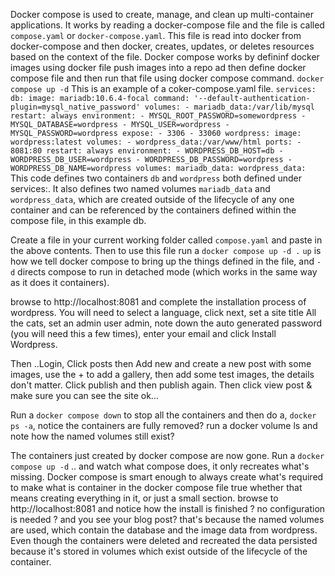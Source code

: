Docker compose is used to create, manage, and clean up multi-container applications. It works by reading a docker-compose file and the file is called ``compose.yaml`` or ``docker-compose.yaml``.
This file is read into docker from docker-compose and then docker, creates, updates, or deletes resources based on the context of the file.
Docker compose works by defininf docker images using docker file push images into a repo ad then define docker compose file and then run that file using docker compose command.
``
docker compose up -d
``
This is an example of a coker-compose.yaml file.
``
services:
  db:
    image: mariadb:10.6.4-focal
    command: '--default-authentication-plugin=mysql_native_password'
    volumes:
      - mariadb_data:/var/lib/mysql
    restart: always
    environment:
      - MYSQL_ROOT_PASSWORD=somewordpress
      - MYSQL_DATABASE=wordpress
      - MYSQL_USER=wordpress
      - MYSQL_PASSWORD=wordpress
    expose:
      - 3306
      - 33060
  wordpress:
    image: wordpress:latest
    volumes:
      - wordpress_data:/var/www/html
    ports:
      - 8081:80
    restart: always
    environment:
      - WORDPRESS_DB_HOST=db
      - WORDPRESS_DB_USER=wordpress
      - WORDPRESS_DB_PASSWORD=wordpress
      - WORDPRESS_DB_NAME=wordpress
volumes:
  mariadb_data:
  wordpress_data:
  ``
  This code defines two containers ``db`` and ``wordpress`` both defined under services:. 
  It also defines two named volumes ``mariadb_data`` and ``wordpress_data``, which are created outside of the lifecycle of any one container and can be referenced by the containers defined within the compose file, in this example db.

Create a file in your current working folder called ``compose.yaml`` and paste in the above contents. 
Then to use this file run a ``docker compose up -d .``  ``up`` is how we tell docker compose to bring up the things defined in the file, and ``-d`` directs compose to run in detached mode (which works in the same way as it does it containers).

browse to http://localhost:8081 and complete the installation process of wordpress. You will need to select a language, click next, set a site title All the cats, set an admin user admin, note down the auto generated password (you will need this a few times), enter your email and click Install Wordpress.

Then ..Login, Click posts then Add new and create a new post with some images, use the + to add a gallery, then add some test images, the details don't matter. Click publish and then publish again. Then click view post & make sure you can see the site ok...

Run a ``docker compose down`` to stop all the containers and then do a, ``docker ps -a``, notice the containers are fully removed?
run a docker volume ls and note how the named volumes still exist?

The containers just created by docker compose are now gone.
Run a ``docker compose up -d`` .. and watch what compose does, it only recreates what's missing. Docker compose is smart enough to always create what's required to make what is container in the docker compose file true whether that means creating everything in it, or just a small section.
browse to http://localhost:8081 and notice how the install is finished ? no configuration is needed ? and you see your blog post? that's because the named volumes are used, which contain the database and the image data from wordpress. Even though the containers were deleted and recreated the data persisted because it's stored in volumes which exist outside of the lifecycle of the container.

